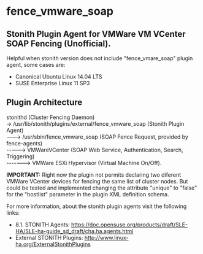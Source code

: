 # fence_vmware_soap

## Stonith Plugin Agent for VMWare VM VCenter SOAP Fencing (Unofficial).

Helpful when stonith version does not include "fence_vmare_soap" plugin agent, some cases are:

- Canonical Ubuntu Linux 14.04 LTS
- SUSE Enterprise Linux 11 SP3

## Plugin Architecture

stonithd (Cluster Fencing Daemon)<br>
-> /usr/lib/stonith/plugins/external/fence_vmware_soap (Stonith Plugin Agent)<br>
---> /usr/sbin/fence_vmware_soap (SOAP Fence Request, provided by fence-agents)<br>
-----> VMWareVCenter (SOAP Web Service, Authentication, Search, Triggering)<br>
-------> VMWare ESXi Hypervisor (Virtual Machine On/Off).<br>

<b>IMPORTANT:</b> Right now the plugin not permits declaring two diferent VMWare VCenter
devices for fencing the same list of cluster nodes. But could be tested and
implemented changing the attribute "unique" to "false" for the "hostlist"
parameter in the plugin XML definition schema.

For more information, about the stonith plugin agents visit the following links:

- 8.1. STONITH Agents: https://doc.opensuse.org/products/draft/SLE-HA/SLE-ha-guide_sd_draft/cha.ha.agents.html
- External STONITH Plugins: http://www.linux-ha.org/ExternalStonithPlugins
